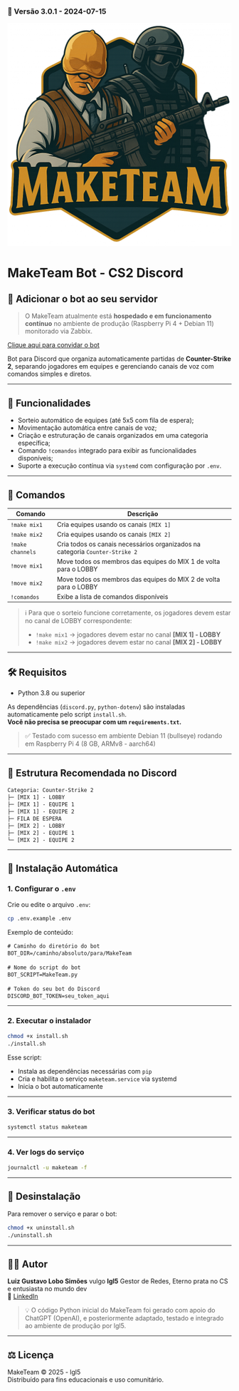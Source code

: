### 🔄 Versão 3.0.1 - 2024-07-15

![Logo MakeTeam](./MakeTeam-Logo-Final.png)

# MakeTeam Bot - CS2 Discord

## 🔗 Adicionar o bot ao seu servidor
> O MakeTeam atualmente está **hospedado e em funcionamento contínuo** no ambiente de produção (Raspberry Pi 4 + Debian 11) monitorado via Zabbix.

[Clique aqui para convidar o bot](https://discord.com/oauth2/authorize?client_id=1085339903967121480&permissions=16788496&integration_type=0&scope=bot)

Bot para Discord que organiza automaticamente partidas de **Counter-Strike 2**, separando jogadores em equipes e gerenciando canais de voz com comandos simples e diretos.

---

## 🎯 Funcionalidades

- Sorteio automático de equipes (até 5x5 com fila de espera);
- Movimentação automática entre canais de voz;
- Criação e estruturação de canais organizados em uma categoria específica;
- Comando `!comandos` integrado para exibir as funcionalidades disponíveis;
- Suporte a execução contínua via `systemd` com configuração por `.env`.

---

## 🚀 Comandos

| Comando             | Descrição                                                                 |
|---------------------|---------------------------------------------------------------------------|
| `!make mix1`        | Cria equipes usando os canais `[MIX 1]`                                   |
| `!make mix2`        | Cria equipes usando os canais `[MIX 2]`                                   |
| `!make channels`    | Cria todos os canais necessários organizados na categoria `Counter-Strike 2` |
| `!move mix1`        | Move todos os membros das equipes do MIX 1 de volta para o LOBBY          |
| `!move mix2`        | Move todos os membros das equipes do MIX 2 de volta para o LOBBY          |
| `!comandos`         | Exibe a lista de comandos disponíveis                                     |

> ℹ️ Para que o sorteio funcione corretamente, os jogadores devem estar no canal de LOBBY correspondente:  
> - `!make mix1` → jogadores devem estar no canal **[MIX 1] - LOBBY**  
> - `!make mix2` → jogadores devem estar no canal **[MIX 2] - LOBBY**


---

## 🛠️ Requisitos

- Python 3.8 ou superior

As dependências (`discord.py`, `python-dotenv`) são instaladas automaticamente pelo script `install.sh`.  
**Você não precisa se preocupar com um `requirements.txt`.**

> ✅ Testado com sucesso em ambiente Debian 11 (bullseye) rodando em Raspberry Pi 4 (8 GB, ARMv8 - aarch64)

---

## 📁 Estrutura Recomendada no Discord

```
Categoria: Counter-Strike 2
├─ [MIX 1] - LOBBY
├─ [MIX 1] - EQUIPE 1
├─ [MIX 1] - EQUIPE 2
├─ FILA DE ESPERA
├─ [MIX 2] - LOBBY
├─ [MIX 2] - EQUIPE 1
└─ [MIX 2] - EQUIPE 2

```

---

## 🧠 Instalação Automática

### 1. Configurar o `.env`

Crie ou edite o arquivo `.env`:

```bash
cp .env.example .env
```

Exemplo de conteúdo:

```env
# Caminho do diretório do bot
BOT_DIR=/caminho/absoluto/para/MakeTeam

# Nome do script do bot
BOT_SCRIPT=MakeTeam.py

# Token do seu bot do Discord
DISCORD_BOT_TOKEN=seu_token_aqui
```

---

### 2. Executar o instalador

```bash
chmod +x install.sh
./install.sh
```

Esse script:

- Instala as dependências necessárias com `pip`
- Cria e habilita o serviço `maketeam.service` via systemd
- Inicia o bot automaticamente

---

### 3. Verificar status do bot

```bash
systemctl status maketeam
```

---

### 4. Ver logs do serviço

```bash
journalctl -u maketeam -f
```

---

## 🧹 Desinstalação

Para remover o serviço e parar o bot:

```bash
chmod +x uninstall.sh
./uninstall.sh
```

---

## 👨‍💻 Autor

**Luiz Gustavo Lobo Simões** vulgo **lgl5** 
Gestor de Redes, Eterno prata no CS e entusiasta no mundo dev  
🔗 [LinkedIn](https://www.linkedin.com/in/lgl5)

> 💡 O código Python inicial do MakeTeam foi gerado com apoio do ChatGPT (OpenAI), e posteriormente adaptado, testado e integrado ao ambiente de produção por lgl5.


---

## ⚖️ Licença

MakeTeam © 2025 - lgl5  
Distribuído para fins educacionais e uso comunitário.
